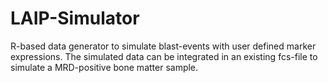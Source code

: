 # LAIP-Simulator
R-based data generator to simulate blast-events with user defined marker expressions.
The simulated data can be integrated in an existing fcs-file to simulate a MRD-positive bone matter sample. 
